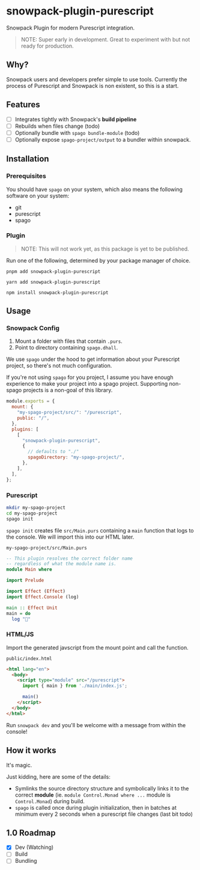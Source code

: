 # snowpack-plugin-purescript

Snowpack Plugin for modern Purescript integration.

> NOTE: Super early in development. Great to experiment with but not ready for production.

## Why?

Snowpack users and developers prefer simple to use tools. Currently the process of Purescript and Snowpack is non existent, so this is a start.

## Features

- [ ] Integrates tightly with Snowpack's **build pipeline**
- [ ] Rebuilds when files change (todo)
- [ ] Optionally bundle with `spago bundle-module` (todo)
- [ ] Optionally expose `spago-project/output` to a bundler within snowpack.

## Installation

### Prerequisites

You should have `spago` on your system, which also means the following software on your system:

- git
- purescript
- spago

### Plugin

> NOTE: This will not work yet, as this package is yet to be published.

Run one of the following, determined by your package manager of choice.

```
pnpm add snowpack-plugin-purescript
```

```
yarn add snowpack-plugin-purescript

```

```
npm install snowpack-plugin-purescript

```

## Usage

### Snowpack Config

1. Mount a folder with files that contain `.purs`.
2. Point to directory containing `spago.dhall`.

We use `spago` under the hood to get information about your Purescript project,
so there's not much configuration.

If you're not using `spago` for you project, I assume you have enough experience to make your project into a spago project.
Supporting non-spago projects is a non-goal of this library.

```js
module.exports = {
  mount: {
    "my-spago-project/src/": "/purescript",
    public: "/",
  },
  plugins: [
    [
      "snowpack-plugin-purescript",
      {
        // defaults to "./"
        spagoDirectory: "my-spago-project/",
      },
    ],
  ],
};
```

### Purescript

```sh
mkdir my-spago-project
cd my-spago-project
spago init
```

`spago init` creates file `src/Main.purs` containing a `main` function that logs to the console.
We will import this into our HTML later.

`my-spago-project/src/Main.purs`

```purescript
-- This plugin resolves the correct folder name
-- regardless of what the module name is.
module Main where

import Prelude

import Effect (Effect)
import Effect.Console (log)

main :: Effect Unit
main = do
  log "🍝"
```

### HTML/JS

Import the generated javscript from the mount point and call the function.

`public/index.html`

```html
<html lang="en">
  <body>
    <script type="module" src="/purescript">
      import { main } from './main/index.js';

      main()
    </script>
  </body>
</html>
```

Run `snowpack dev` and you'll be welcome with a message from within the console!

## How it works

It's magic.

Just kidding, here are some of the details:

- Symlinks the source directory structure and symbolically links it to the correct **module** (ie. `module Control.Monad where ...` module is `Control.Monad`) during build.
- `spago` is called once during plugin initialization, then in batches at minimum every 2 seconds when a purescript file changes (last bit todo)

## 1.0 Roadmap

- [x] Dev (Watching)
- [ ] Build
- [ ] Bundling
